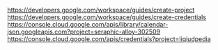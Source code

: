 https://developers.google.com/workspace/guides/create-project  
https://developers.google.com/workspace/guides/create-credentials  
https://console.cloud.google.com/apis/library/calendar-json.googleapis.com?project=seraphic-alloy-302509  
https://console.cloud.google.com/apis/credentials?project=liqiudpedia  